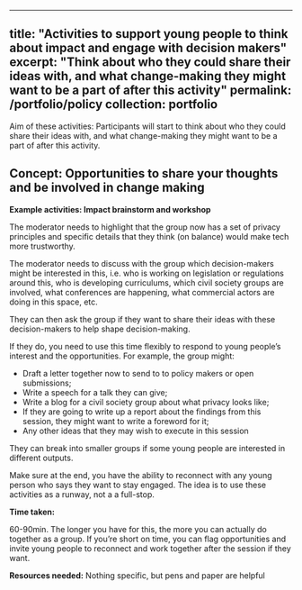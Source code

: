 
---
title: "Activities to support young people to think about impact and engage with decision makers"
excerpt: "Think about who they could share their ideas with, and what change-making they might want to be a part of after this activity"
permalink: /portfolio/policy
collection: portfolio
---

Aim of these activities: Participants will start to think about who they could share their ideas with, and what change-making they might want to be a part of after this activity.

## Concept: Opportunities to share your thoughts and be involved in change making
**Example activities: Impact brainstorm and workshop** 

The moderator needs to highlight that the group now has a set of privacy principles and specific details that they think (on balance) would make tech more trustworthy.

The moderator needs to discuss with the group which decision-makers might be interested in this, i.e. who is working on legislation or regulations around this, who is developing curriculums, which civil society groups are involved, what conferences are happening, what commercial actors are doing in this space, etc. 

They can then ask the group if they want to share their ideas with these decision-makers to help shape decision-making.

If they do, you need to use this time flexibly to respond to young people’s interest and the opportunities. For example, the group might:
* Draft a letter together now to send to to policy makers or open submissions;
* Write a speech for a talk they can give;
* Write a blog for a civil society group about what privacy looks like;
* If they are going to write up a report about the findings from this session, they might want to write a foreword for it;
* Any other ideas that they may wish to execute in this session

They can break into smaller groups if some young people are interested in different outputs.

Make sure at the end, you have the ability to reconnect with any young person who says they want to stay engaged. The idea is to use these activities as a runway, not a a full-stop. 

**Time taken:** 

60-90min. The longer you have for this, the more you can actually do together as a group. If you’re short on time, you can flag opportunities and invite young people to reconnect and work together after the session if they want.

**Resources needed:** 
Nothing specific, but pens and paper are helpful 
